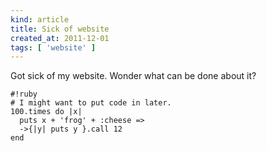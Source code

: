 ```yaml
---
kind: article
title: Sick of website
created_at: 2011-12-01
tags: [ 'website' ]
---
```


Got sick of my website. Wonder what can be done about it?

    #!ruby
    # I might want to put code in later.
    100.times do |x|
      puts x + 'frog' + :cheese =>
      ->{|y| puts y }.call 12
    end